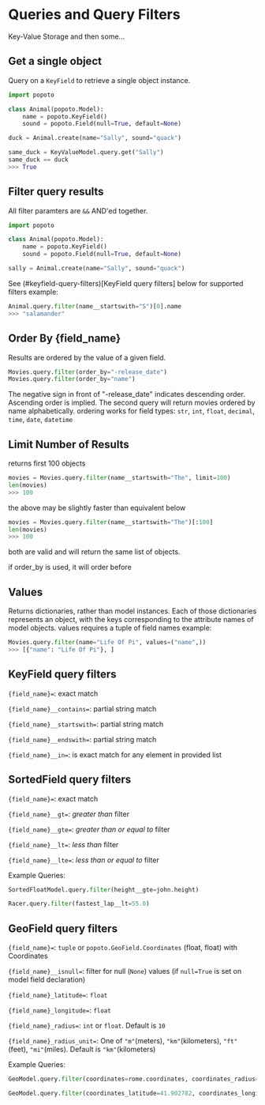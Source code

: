 # Queries and Query Filters

Key-Value Storage and then some...

## Get a single object

Query on a `KeyField` to retrieve a single object instance. 

``` python
import popoto

class Animal(popoto.Model):
    name = popoto.KeyField()
    sound = popoto.Field(null=True, default=None)

duck = Animal.create(name="Sally", sound="quack")

same_duck = KeyValueModel.query.get("Sally")
same_duck == duck
>>> True
```

## Filter query results

All filter paramters are `&&` AND'ed together.

``` python
import popoto

class Animal(popoto.Model):
    name = popoto.KeyField()
    sound = popoto.Field(null=True, default=None)

sally = Animal.create(name="Sally", sound="quack")
```

See (#keyfield-query-filters)[KeyField query filters] below for supported filters
example:

``` python
Animal.query.filter(name__startswith="S")[0].name
>>> "salamander"
```


## Order By {field_name}

Results are ordered by the value of a given field.

``` python
Movies.query.filter(order_by="-release_date")
Movies.query.filter(order_by="name")
```

The negative sign in front of "-release_date" indicates descending order. Ascending order is implied.
The second query will return movies ordered by name alphabetically.
ordering works for field types: `str`, `int`, `float`, `decimal`, `time`, `date`, `datetime`


## Limit Number of Results

returns first 100 objects

``` python
movies = Movies.query.filter(name__startswith="The", limit=100)
len(movies)
>>> 100
```

the above may be slightly faster than equivalent below

``` python
movies = Movies.query.filter(name__startswith="The")[:100]
len(movies)
>>> 100
```

both are valid and will return the same list of objects.

if order_by is used, it will order before 


## Values

Returns dictionaries, rather than model instances.
Each of those dictionaries represents an object, with the keys corresponding to the attribute names of model objects.
values requires a tuple of field names
example:

``` python
Movies.query.filter(name="Life Of Pi", values=("name",))
>>> [{"name": "Life Of Pi"}, ]
```


## KeyField query filters

`{field_name}=`: exact match

`{field_name}__contains=`: partial string match

`{field_name}__startswith=`: partial string match

`{field_name}__endswith=`: partial string match

`{field_name}__in=`: is exact match for any element in provided list


## SortedField query filters

`{field_name}=`: exact match

`{field_name}__gt=`: _greater than_ filter 

`{field_name}__gte=`: _greater than or equal to_ filter

`{field_name}__lt=`: _less than_ filter

`{field_name}__lte=`: _less than or equal to_ filter


Example Queries:

```python
SortedFloatModel.query.filter(height__gte=john.height)

Racer.query.filter(fastest_lap__lt=55.0)
```


## GeoField query filters

`{field_name}=`: `tuple` or `popoto.GeoField.Coordinates` (float, float) with Coordinates

`{field_name}__isnull=`: filter for null (`None`) values (if `null=True` is set on model field declaration)

`{field_name}_latitude=`: `float`

`{field_name}_longitude=`: `float`

`{field_name}_radius=`: `int` or `float`. Default is `10`

`{field_name}_radius_unit=`: One of `"m"`(meters), `"km"`(kilometers), `"ft"`(feet), `"mi"`(miles). Default is `"km"`(kilometers)


Example Queries:

```python
GeoModel.query.filter(coordinates=rome.coordinates, coordinates_radius=5, coordinates_radius_unit='km')

GeoModel.query.filter(coordinates_latitude=41.902782, coordinates_longitude=12.496366)
```
